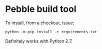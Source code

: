 # Pebble build tool

To install, from a checkout, issue:

    python -m pip install -r requirements.txt

Definitely works with Python 2.7.

